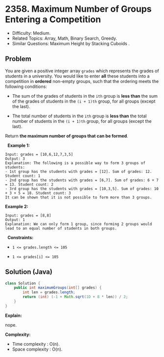 # 2358. Maximum Number of Groups Entering a Competition

- Difficulty: Medium.
- Related Topics: Array, Math, Binary Search, Greedy.
- Similar Questions: Maximum Height by Stacking Cuboids .

## Problem

You are given a positive integer array ```grades``` which represents the grades of students in a university. You would like to enter **all** these students into a competition in **ordered** non-empty groups, such that the ordering meets the following conditions:


	
- The sum of the grades of students in the ```ith``` group is **less than** the sum of the grades of students in the ```(i + 1)th``` group, for all groups (except the last).
	
- The total number of students in the ```ith``` group is **less than** the total number of students in the ```(i + 1)th``` group, for all groups (except the last).


Return **the **maximum** number of groups that can be formed**.

 
**Example 1:**

```
Input: grades = [10,6,12,7,3,5]
Output: 3
Explanation: The following is a possible way to form 3 groups of students:
- 1st group has the students with grades = [12]. Sum of grades: 12. Student count: 1
- 2nd group has the students with grades = [6,7]. Sum of grades: 6 + 7 = 13. Student count: 2
- 3rd group has the students with grades = [10,3,5]. Sum of grades: 10 + 3 + 5 = 18. Student count: 3
It can be shown that it is not possible to form more than 3 groups.
```

**Example 2:**

```
Input: grades = [8,8]
Output: 1
Explanation: We can only form 1 group, since forming 2 groups would lead to an equal number of students in both groups.
```

 
**Constraints:**


	
- ```1 <= grades.length <= 105```
	
- ```1 <= grades[i] <= 105```



## Solution (Java)

```java
class Solution {
    public int maximumGroups(int[] grades) {
        int len = grades.length;
        return (int) (-1 + Math.sqrt(1D + 8 * len)) / 2;
    }
}
```

**Explain:**

nope.

**Complexity:**

* Time complexity : O(n).
* Space complexity : O(n).
